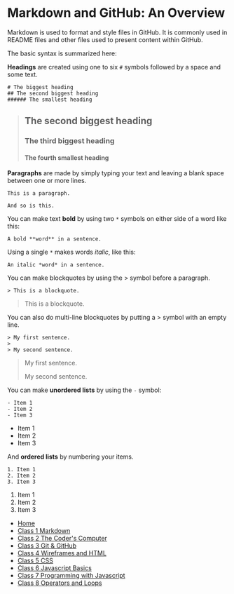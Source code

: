 # Markdown and GitHub: An Overview

Markdown is used to format and style files in GitHub. It is commonly used in README files and other files used to present content within GitHub.

The basic syntax is summarized here:

**Headings** are created using one to six `#` symbols followed by a space and some text.

```text
# The biggest heading
## The second biggest heading
###### The smallest heading
```

> ## The second biggest heading
>
> ### The third biggest heading
>
> #### The fourth smallest heading

**Paragraphs** are made by simply typing your text and leaving a blank space between one or more lines.

```text
This is a paragraph.

And so is this.
```

You can make text **bold** by using two `*` symbols on either side of a word like this:

```text
A bold **word** in a sentence.
```

Using a single `*` makes words *italic*, like this:

```text
An italic *word* in a sentence.
```

You can make blockquotes by using the > symbol before a paragraph.

```text
> This is a blockquote.
```

> This is a blockquote.

You can also do multi-line blockquotes by putting a > symbol with an empty line.

```text
> My first sentence.
>
> My second sentence.
```

> My first sentence.
>
> My second sentence.

You can make **unordered lists** by using the `-` symbol:

```text
- Item 1
- Item 2
- Item 3
```

- Item 1
- Item 2
- Item 3

And **ordered lists** by numbering your items.

```text
1. Item 1
2. Item 2
3. Item 3
```

1. Item 1
2. Item 2
3. Item 3

- [Home](README.md)
- [Class 1 Markdown](class1.md)
- [Class 2 The Coder's Computer](class2.md)
- [Class 3 Git & GitHub](class3.md)
- [Class 4 Wireframes and HTML](class4.md)
- [Class 5 CSS](class5.md)
- [Class 6 Javascript Basics](class6.md)
- [Class 7 Programming with Javascript](class7.md)
- [Class 8 Operators and Loops](class8.md)
